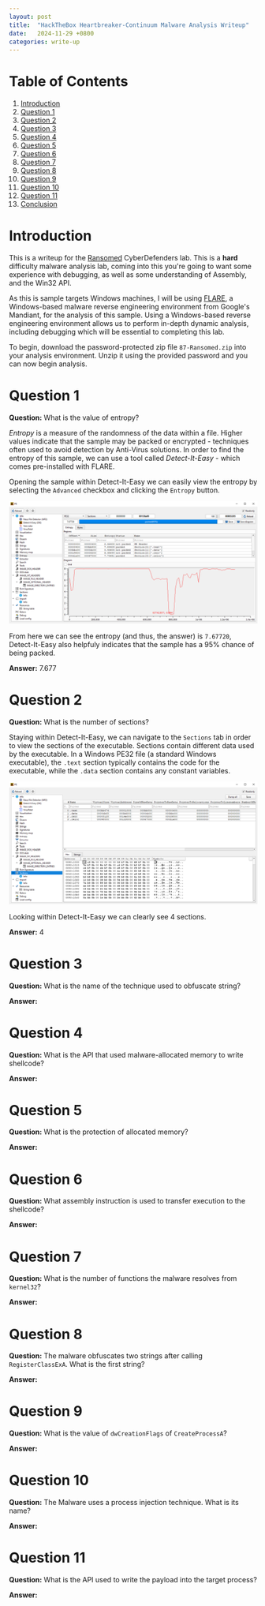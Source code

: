 ```yaml
---
layout: post
title:  "HackTheBox Heartbreaker-Continuum Malware Analysis Writeup"
date:   2024-11-29 +0800
categories: write-up
---
```

<link rel="stylesheet" href="/assets/main.css">

# Table of Contents
1. [Introduction](#introduction)
2. [Question 1](#question-1)
3. [Question 2](#question-2)
4. [Question 3](#question-3)
5. [Question 4](#question-4)
6. [Question 5](#question-5)
7. [Question 6](#question-6)
8. [Question 7](#question-7)
9. [Question 8](#question-8)
10. [Question 9](#question-9)
11. [Question 10](#question-10)
12. [Question 11](#question-11)
13. [Conclusion](#conclusion)

# Introduction
This is a writeup for the [Ransomed](https://cyberdefenders.org/blueteam-ctf-challenges/ransomed/) CyberDefenders lab. This is a **hard** difficulty malware analysis lab, coming into this you're going to want some experience with debugging, as well as some understanding of Assembly, and the Win32 API. 

As this is sample targets Windows machines, I will be using [FLARE](https://github.com/mandiant/flare-vm), a Windows-based malware reverse engineering environment from Google's Mandiant, for the analysis of this sample. Using a Windows-based reverse engineering environment allows us to perform in-depth dynamic analysis, including debugging which will be essential to completing this lab.

To begin, download the password-protected zip file `87-Ransomed.zip` into your analysis environment. Unzip it using the provided password and you can now begin analysis.

# Question 1

**Question:** What is the value of entropy?

*Entropy* is a measure of the randomness of the data within a file. Higher values indicate that the sample may be packed or encrypted - techniques often used to avoid detection by Anti-Virus solutions. In order to find the entropy of this sample, we can use a tool called *Detect-It-Easy* - which comes pre-installed with FLARE. 

Opening the sample within Detect-It-Easy we can easily view the entropy by selecting the `Advanced` checkbox and clicking the `Entropy` button.

![Detect-It-Easy entropy page.](/assets/images/Ransomed/entropy.png)

From here we can see the entropy (and thus, the answer) is `7.67720`, Detect-It-Easy also helpfuly indicates that the sample has a 95% chance of being packed. 

**Answer:** 7.677

# Question 2

**Question:** What is the number of sections?

Staying within Detect-It-Easy, we can navigate to the `Sections` tab in order to view the sections of the executable. Sections contain different data used by the executable. In a Windows PE32 file (a standard Windows executable), the `.text` section typically contains the code for the executable, while the `.data` section contains any constant variables.

![Detect-It-Easy sections page.](/assets/images/Ransomed/sections.png)

Looking within Detect-It-Easy we can clearly see 4 sections.

**Answer:** 4

# Question 3

**Question:** What is the name of the technique used to obfuscate string?

**Answer:**

# Question 4

**Question:** What is the API that used malware-allocated memory to write shellcode?

**Answer:**

# Question 5

**Question:** What is the protection of allocated memory?

**Answer:**

# Question 6

**Question:** What assembly instruction is used to transfer execution to the shellcode?

**Answer:**

# Question 7

**Question:** What is the number of functions the malware resolves from `kernel32`?

**Answer:**

# Question 8

**Question:** The malware obfuscates two strings after calling `RegisterClassExA`. What is the first string?

**Answer:**

# Question 9

**Question:** What is the value of `dwCreationFlags` of `CreateProcessA`?

**Answer:**

# Question 10

**Question:** The Malware uses a process injection technique. What is its name?

**Answer:**

# Question 11

**Question:** What is the API used to write the payload into the target process?

**Answer:**